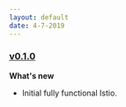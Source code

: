 ```yaml
---
layout: default
date: 4-7-2019
---
```


### [v0.1.0](https://github.com/layer5io/meshery/releases/tag/v0.1.0)

**What's new**

- Initial fully functional Istio.

